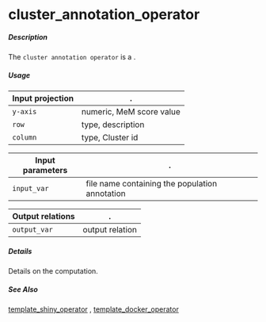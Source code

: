 # cluster_annotation_operator

##### Description

The `cluster annotation operator` is a .

##### Usage

Input projection|.
---|---
`y-axis`        | numeric, MeM score value 
`row`           | type, description 
`column`        | type, Cluster id  

Input parameters|.
---|---
`input_var`        | file name containing the population annotation

Output relations|.
---|---
`output_var`        | output relation

##### Details

Details on the computation.

##### See Also

[template_shiny_operator](https://github.com/tercen/template_shiny_operator)
, [template_docker_operator](https://github.com/tercen/template_docker_operator)

